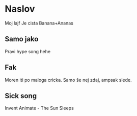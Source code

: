 # Naslov
Moj lajf
Je cista Banana+Ananas
## Samo jako
Pravi hype song hehe
## Fak
Moren iti po maloga cricka. Samo še nej zdaj, ampsak slede.
## Sick song 
Invent Animate - The Sun Sleeps
